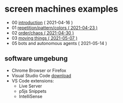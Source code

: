 # screen machines examples

* 00 [introduction](0_introduction) ( 2021-04-16 )
* 01 [repetition/pattern/colors ( 2021-04-23 )](1_repetition-pattern-colors)
* 02 [order/chaos ( 2021-04-30 )](2_order-chaos)
* 03 [moving things ( 2021-05-07 )](3_moving-things)
* 05 bots and autonomous agents ( 2021-05-14 )

## software umgebung
* Chrome Browser or Firefox
* Visual Studio Code [download](https://code.visualstudio.com/)
* VS Code extensions:
  - Live Server
  - p5js Snippets
  - IntelliSense

